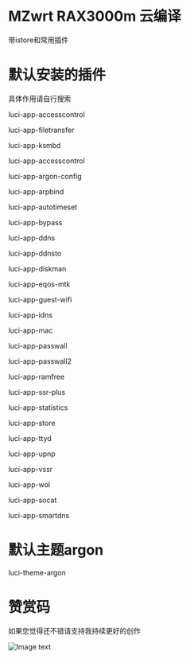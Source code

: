 # MZwrt RAX3000m 云编译

带istore和常用插件

# 默认安装的插件
具体作用请自行搜索

luci-app-accesscontrol

luci-app-filetransfer

luci-app-ksmbd

luci-app-accesscontrol

luci-app-argon-config

luci-app-arpbind

luci-app-autotimeset

luci-app-bypass

luci-app-ddns

luci-app-ddnsto

luci-app-diskman

luci-app-eqos-mtk

luci-app-guest-wifi

luci-app-idns

luci-app-mac

luci-app-passwall

luci-app-passwall2

luci-app-ramfree

luci-app-ssr-plus

luci-app-statistics

luci-app-store

luci-app-ttyd

luci-app-upnp

luci-app-vssr

luci-app-wol

luci-app-socat

luci-app-smartdns

# 默认主题argon

luci-theme-argon

# 赞赏码
如果您觉得还不错请支持我持续更好的创作

![Image text]([https://github.com/mzwrt/RAx3000m/blob/5aebbfc15c3145002c327d3f99dc6d3bd13c8921/zanshang.png)
